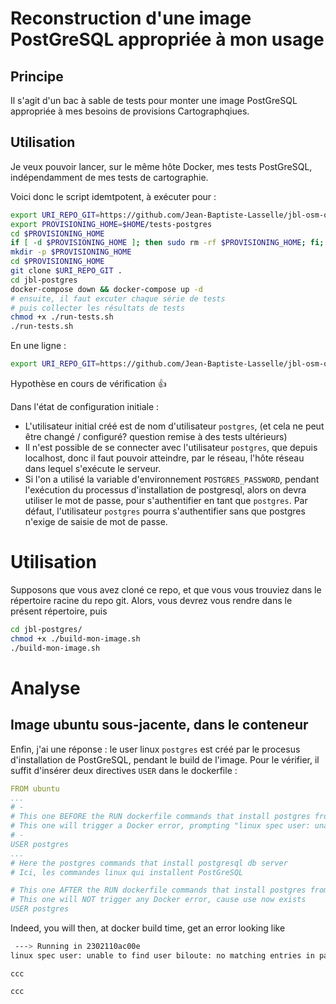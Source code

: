 # Reconstruction d'une image PostGreSQL appropriée à mon usage

## Principe

Il s'agit d'un bac à sable de tests pour monter une image PostGreSQL appropriée à mes besoins de provisions Cartographqiues.

## Utilisation

Je veux pouvoir lancer, sur le même hôte Docker, mes tests PostGreSQL, indépendamment de mes tests de cartographie.

Voici donc le script idemtpotent, à exécuter pour : 

```bash
export URI_REPO_GIT=https://github.com/Jean-Baptiste-Lasselle/jbl-osm-original
export PROVISIONING_HOME=$HOME/tests-postgres
cd $PROVISIONING_HOME
if [ -d $PROVISIONING_HOME ]; then sudo rm -rf $PROVISIONING_HOME; fi;
mkdir -p $PROVISIONING_HOME
cd $PROVISIONING_HOME
git clone $URI_REPO_GIT .
cd jbl-postgres
docker-compose down && docker-compose up -d
# ensuite, il faut excuter chaque série de tests
# puis collecter les résultats de tests
chmod +x ./run-tests.sh
./run-tests.sh
```
En une ligne :

```bash
export URI_REPO_GIT=https://github.com/Jean-Baptiste-Lasselle/jbl-osm-original && export PROVISIONING_HOME=$HOME/tests-postgres && cd $PROVISIONING_HOME && if [ -d $PROVISIONING_HOME ]; then sudo rm -rf $PROVISIONING_HOME; fi; mkdir -p $PROVISIONING_HOME && cd $PROVISIONING_HOME && git clone $URI_REPO_GIT . && cd jbl-postgres && docker-compose down && docker-compose up -d && chmod +x ./run-tests.sh && ./run-tests.sh
```
Hypothèse en cours de vérification :+1: 


Dans l'état de configuration initiale : 
* L'utilisateur initial créé est de nom d'utilisateur `postgres`, (et cela ne peut être changé / configuré? question remise à des tests ultérieurs)
* Il n'est possible de se connecter avec l'utilisateur `postgres`, que depuis localhost, donc il faut pouvoir atteindre, par le réseau, l'hôte réseau dans lequel s'exécute le serveur.
* Si l'on a utilisé la variable d'environnement `POSTGRES_PASSWORD`, pendant l'exécution du processus d'installation de postgresql, alors on devra utiliser le mot de passe, pour s'authentifier en tant que `postgres`. Par défaut, l'utilisateur `postgres` pourra s'authentifier sans que postgres n'exige de saisie de mot de passe.


# Utilisation 
Supposons que vous avez cloné ce repo, et que vous vous trouviez dans le répertoire racine du repo git.
Alors, vous devrez vous rendre dans le présent répertoire, puis 
```bash
cd jbl-postgres/
chmod +x ./build-mon-image.sh
./build-mon-image.sh
```


# Analyse

## Image ubuntu sous-jacente, dans le conteneur

Enfin, j'ai une réponse :  le user linux `postgres` est créé par le procesus d'installation de PostGreSQL, pendant le build de l'image. Pour le vérifier, il suffit d'insérer deux directives `USER` dans le dockerfile : 
```yaml
FROM ubuntu
...
# - 
# This one BEFORE the RUN dockerfile commands that install postgres from linux packages
# This one will trigger a Docker error, prompting "linux spec user: unable to find user biloute: no matching entries in passwd file" 
# - 
USER postgres
...
# Here the postgres commands that install postgresql db server
# Ici, les commandes linux qui installent PostGreSQL

# This one AFTER the RUN dockerfile commands that install postgres from linux packages
# This one will NOT trigger any Docker error, cause use now exists
USER postgres

```
Indeed, you will then, at docker build time, get an error looking like  
```bash
 ---> Running in 2302110ac00e
linux spec user: unable to find user biloute: no matching entries in passwd file
```
    ccc

```bash
ccc
```
